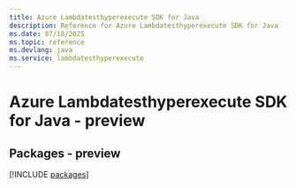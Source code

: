 ```yaml
---
title: Azure Lambdatesthyperexecute SDK for Java
description: Reference for Azure Lambdatesthyperexecute SDK for Java
ms.date: 07/18/2025
ms.topic: reference
ms.devlang: java
ms.service: lambdatesthyperexecute
---
```

# Azure Lambdatesthyperexecute SDK for Java - preview
## Packages - preview
[!INCLUDE [packages](lambdatesthyperexecute-index.md)]